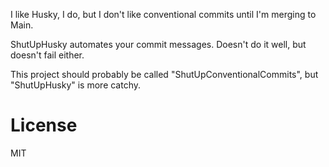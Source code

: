 I like Husky, I do, but I don't like conventional commits until I'm merging to Main.

ShutUpHusky automates your commit messages. Doesn't do it well, but doesn't fail either.

This project should probably be called "ShutUpConventionalCommits", but "ShutUpHusky" is more catchy.

# License

MIT

